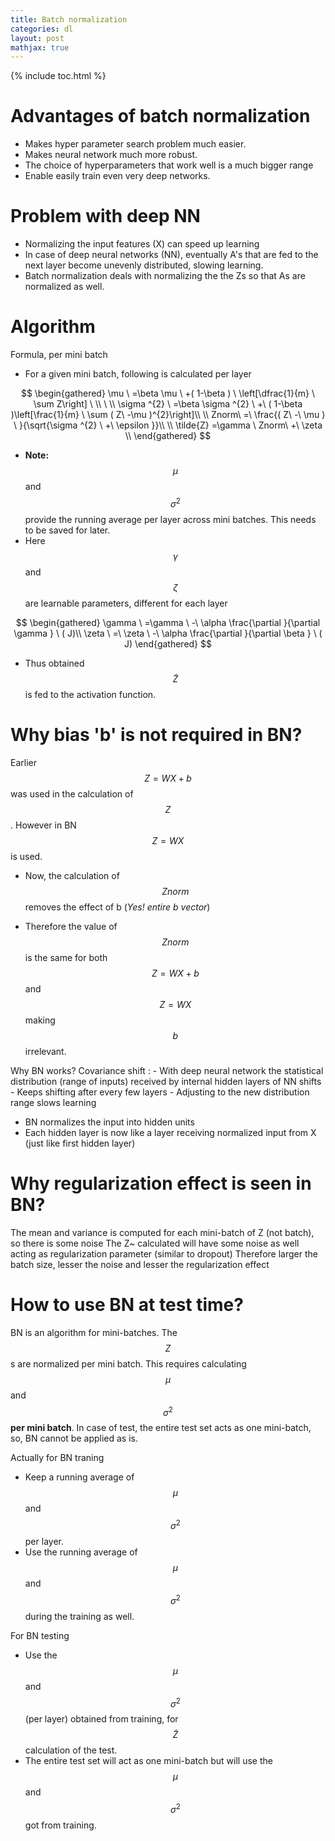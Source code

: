 ```yaml
---
title: Batch normalization
categories: dl
layout: post
mathjax: true
---
```


{% include toc.html %}

#  Advantages of batch normalization

   - Makes hyper parameter search problem much easier.
   - Makes neural network much more robust. 
   - The choice of hyperparameters that work well is a much bigger range
   - Enable easily train even very deep networks. 

# Problem with deep NN

   - Normalizing the input features (X) can speed up learning
   - In case of deep neural networks (NN), eventually A's that are fed to the next layer become unevenly distributed, slowing learning.
   - Batch normalization deals with normalizing the the Zs so that As are normalized as well.

# Algorithm

Formula, per mini batch

   - For a given mini batch, following is calculated per layer

$$
\begin{gathered}
\mu \ =\beta \mu \ +( 1-\beta ) \ \left[\dfrac{1}{m} \ \sum Z\right] \ \\
\ \\
\sigma ^{2} \ =\beta \sigma ^{2} \ +\ ( 1-\beta )\left[\frac{1}{m} \ \sum ( Z\ -\mu )^{2}\right]\\
\\
Znorm\ =\ \frac{( Z\ -\ \mu ) \ }{\sqrt{\sigma ^{2} \ +\ \epsilon }}\\
\\
\tilde{Z} =\gamma \ Znorm\ +\ \zeta \\
\end{gathered}
$$


   - **Note:**  $$\mu$$ and $$\sigma ^{2} $$ provide the running average per layer across mini batches. This needs to be saved for later. 
   - Here $$\gamma$$ and $$\zeta$$ are learnable parameters, different for each layer

$$
\begin{gathered}
\gamma \ =\gamma \ -\ \alpha \frac{\partial }{\partial \gamma } \ ( J)\\
\zeta \ =\ \zeta \ -\ \alpha \frac{\partial }{\partial \beta } \ ( J)
\end{gathered}
$$

   - Thus obtained $$\tilde{Z}$$ is fed to the activation function.

# Why bias 'b' is not required in BN?
Earlier $$Z = WX + b$$ was used in the calculation of $$Z$$. However in BN $$Z = WX$$ is used.

- Now, the calculation of $$Znorm$$ removes the effect of b (*Yes! entire b vector*)

- Therefore the value of $$Znorm$$ is the same for both  $$Z = WX + b$$ and $$Z = WX$$ making $$b$$ irrelevant.

Why BN works?
Covariance shift : 
      - With deep neural network the statistical distribution (range of inputs) received by internal hidden layers of NN shifts
      - Keeps shifting after every few layers
      - Adjusting to the new distribution range slows learning
   - BN normalizes the input into hidden units
   - Each hidden layer is now like a layer receiving normalized input from X (just like first hidden layer)

# Why regularization effect is seen in BN?

The mean and variance is computed for each mini-batch of Z (not batch), so there is some noise
The Z~ calculated will have some noise as well acting as regularization parameter (similar to dropout)
Therefore larger the batch size, lesser the noise and lesser the regularization effect

# How to use BN at test time?

BN is an algorithm for mini-batches. 
The $$Z$$s are normalized per mini batch. This requires calculating $$\mu$$ and $$\sigma ^{2} $$ **per mini batch**.
In case of test, the entire test set acts as one mini-batch, so, BN cannot be applied as is.

Actually for BN traning
   - Keep a running average of  $$\mu$$ and $$\sigma ^{2} $$  per layer.
   - Use the running average of $$\mu$$ and $$\sigma ^{2} $$ during the training as well.

For BN testing
   - Use the  $$\mu$$ and $$\sigma ^{2} $$  (per layer) obtained from training, for $$\tilde{Z}$$ calculation of the test.
   - The entire test set will act as one mini-batch but will use the   $$\mu$$ and $$\sigma ^{2} $$ got from training.